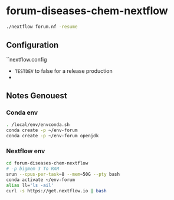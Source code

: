 # forum-diseases-chem-nextflow

```bash
./nextflow forum.nf -resume
```

## Configuration

``nextflow.config

- `TESTDEV` to false for a release production
- 

## Notes Genouest

### Conda env

```bash
. /local/env/envconda.sh
conda create -p ~/env-forum
conda create -p ~/env-forum openjdk
```

### Nextflow env

```bash
cd forum-diseases-chem-nextflow
# -p bigmem 3 To RAM
srun --cpus-per-task=8 --mem=50G --pty bash
conda activate ~/env-forum
alias ll='ls -ail'
curl -s https://get.nextflow.io | bash
```
